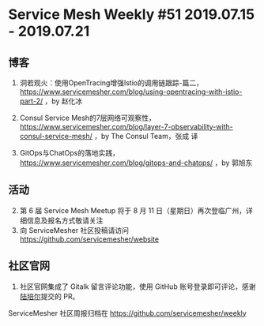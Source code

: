 # Service Mesh Weekly #51 2019.07.15 - 2019.07.21

## 博客

1. 洞若观火：使用OpenTracing增强Istio的调用链跟踪-篇二，https://www.servicemesher.com/blog/using-opentracing-with-istio-part-2/ ，by 赵化冰

1. Consul Service Mesh的7层网络可观察性，https://www.servicemesher.com/blog/layer-7-observability-with-consul-service-mesh/ ，by The Consul Team，张成 译

1. GitOps与ChatOps的落地实践，https://www.servicemesher.com/blog/gitops-and-chatops/ ，by 郭旭东

## 活动

2. 第 6 届 Service Mesh Meetup 将于 8 月 11 日（星期日）再次登临广州，详细信息及报名方式敬请关注
3. 向 ServiceMesher 社区投稿请访问 https://github.com/servicemesher/website

## 社区官网

1. 社区官网集成了 Gitalk 留言评论功能，使用 GitHub 账号登录即可评论，感谢[陆培尔](https://github.com/shinji3887)提交的 PR。


ServiceMesher 社区周报归档在 https://github.com/servicemesher/weekly
